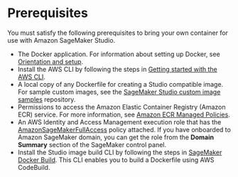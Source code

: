 # Prerequisites<a name="studio-byoi-prereq"></a>

You must satisfy the following prerequisites to bring your own container for use with Amazon SageMaker Studio\.
+ The Docker application\. For information about setting up Docker, see [Orientation and setup](https://docs.docker.com/get-started/)\.
+ Install the AWS CLI by following the steps in [Getting started with the AWS CLI](https://docs.aws.amazon.com/cli/latest/userguide/cli-chap-getting-started.html)\.
+ A local copy of any Dockerfile for creating a Studio compatible image\. For sample custom images, see the [SageMaker Studio custom image samples](https://github.com/aws-samples/sagemaker-studio-custom-image-samples/) repository\.
+ Permissions to access the Amazon Elastic Container Registry \(Amazon ECR\) service\. For more information, see [Amazon ECR Managed Policies](https://docs.aws.amazon.com/AmazonECR/latest/userguide/ecr_managed_policies.html)\.
+ An AWS Identity and Access Management execution role that has the [AmazonSageMakerFullAccess](https://console.aws.amazon.com/iam/home?#/policies/arn:aws:iam::aws:policy/AmazonSageMakerFullAccess) policy attached\. If you have onboarded to Amazon SageMaker domain, you can get the role from the **Domain Summary** section of the SageMaker control panel\.
+ Install the Studio image build CLI by following the steps in [SageMaker Docker Build](https://github.com/aws-samples/sagemaker-studio-image-build-cli)\. This CLI enables you to build a Dockerfile using AWS CodeBuild\.